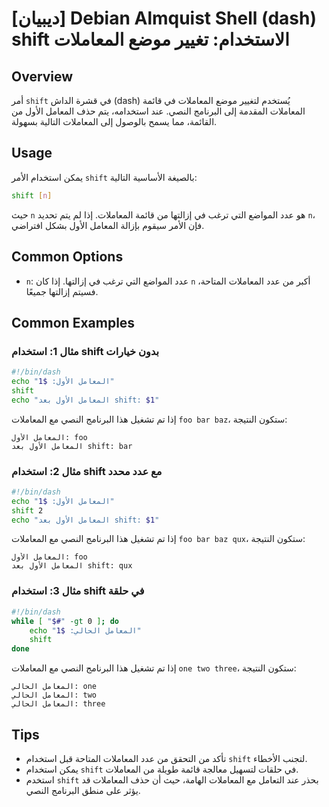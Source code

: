 # [ديبيان] Debian Almquist Shell (dash) shift الاستخدام: تغيير موضع المعاملات

## Overview
أمر `shift` في قشرة الداش (dash) يُستخدم لتغيير موضع المعاملات في قائمة المعاملات المقدمة إلى البرنامج النصي. عند استخدامه، يتم حذف المعامل الأول من القائمة، مما يسمح بالوصول إلى المعاملات التالية بسهولة.

## Usage
يمكن استخدام الأمر `shift` بالصيغة الأساسية التالية:

```bash
shift [n]
```

حيث `n` هو عدد المواضع التي ترغب في إزالتها من قائمة المعاملات. إذا لم يتم تحديد `n`، فإن الأمر سيقوم بإزالة المعامل الأول بشكل افتراضي.

## Common Options
- `n`: عدد المواضع التي ترغب في إزالتها. إذا كان `n` أكبر من عدد المعاملات المتاحة، فسيتم إزالتها جميعًا.

## Common Examples

### مثال 1: استخدام shift بدون خيارات
```bash
#!/bin/dash
echo "المعامل الأول: $1"
shift
echo "المعامل الأول بعد shift: $1"
```
إذا تم تشغيل هذا البرنامج النصي مع المعاملات `foo bar baz`، ستكون النتيجة:
```
المعامل الأول: foo
المعامل الأول بعد shift: bar
```

### مثال 2: استخدام shift مع عدد محدد
```bash
#!/bin/dash
echo "المعامل الأول: $1"
shift 2
echo "المعامل الأول بعد shift: $1"
```
إذا تم تشغيل هذا البرنامج النصي مع المعاملات `foo bar baz qux`، ستكون النتيجة:
```
المعامل الأول: foo
المعامل الأول بعد shift: qux
```

### مثال 3: استخدام shift في حلقة
```bash
#!/bin/dash
while [ "$#" -gt 0 ]; do
    echo "المعامل الحالي: $1"
    shift
done
```
إذا تم تشغيل هذا البرنامج النصي مع المعاملات `one two three`، ستكون النتيجة:
```
المعامل الحالي: one
المعامل الحالي: two
المعامل الحالي: three
```

## Tips
- تأكد من التحقق من عدد المعاملات المتاحة قبل استخدام `shift` لتجنب الأخطاء.
- يمكن استخدام `shift` في حلقات لتسهيل معالجة قائمة طويلة من المعاملات.
- استخدم `shift` بحذر عند التعامل مع المعاملات الهامة، حيث أن حذف المعاملات قد يؤثر على منطق البرنامج النصي.